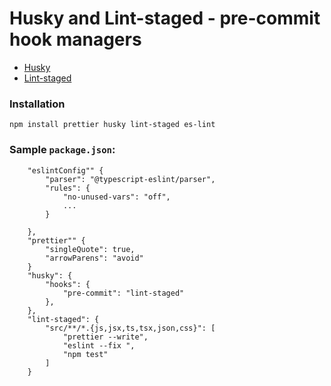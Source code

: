 # Husky and Lint-staged - pre-commit hook managers

- [Husky](https://typicode.github.io/husky/#/)
- [Lint-staged](https://www.npmjs.com/package/lint-staged)

### Installation

```
npm install prettier husky lint-staged es-lint
```

### Sample `package.json`:

```
    "eslintConfig"" {
        "parser": "@typescript-eslint/parser",
        "rules": {
            "no-unused-vars": "off",
            ...
        }

    },
    "prettier"" {
        "singleQuote": true,
        "arrowParens": "avoid"
    }
    "husky": {
        "hooks": {
            "pre-commit": "lint-staged"
        },
    },
    "lint-staged": {
        "src/**/*.{js,jsx,ts,tsx,json,css}": [
            "prettier --write",
            "eslint --fix ",
            "npm test"
        ]
    }

```
